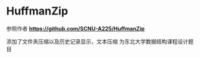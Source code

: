 # HuffmanZip
参照作者
**https://github.com/SCNU-A225/HuffmanZip**

添加了文件夹压缩以及历史记录显示，文本压缩
为东北大学数据结构课程设计题目
